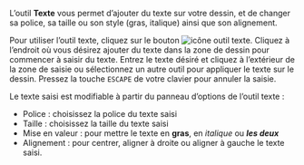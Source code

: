L’outil **Texte** vous permet d’ajouter du texte sur votre dessin, et de changer sa police, sa taille ou son style (gras, italique) ainsi que son alignement. 

 Pour utiliser l’outil texte, cliquez sur le bouton ![icône outil texte](../../assets/PLACEHOLDER.png). Cliquez à l’endroit où vous désirez ajouter du texte dans la zone de dessin pour commencer à saisir du texte. Entrez le texte désiré et cliquez à l’extérieur de la zone de saisie ou sélectionnez un autre outil pour appliquer le texte sur le dessin. Pressez la touche `ESCAPE` de votre clavier pour annuler la saisie. 

Le texte saisi est modifiable à partir du panneau d’options de l’outil texte : 
 *  Police : choisissez la police du texte saisi
 *  Taille : choisissez la taille du texte saisi
 *  Mise en valeur : pour mettre le texte en **gras**, en _italique_ ou **_les deux_**
 *  Alignement : pour centrer, aligner à droite ou aligner à gauche le texte saisi.

